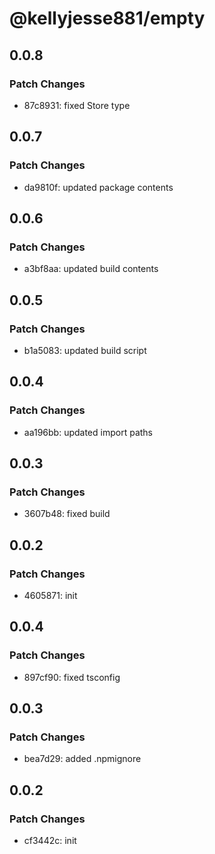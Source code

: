 # @kellyjesse881/empty

## 0.0.8

### Patch Changes

- 87c8931: fixed Store type

## 0.0.7

### Patch Changes

- da9810f: updated package contents

## 0.0.6

### Patch Changes

- a3bf8aa: updated build contents

## 0.0.5

### Patch Changes

- b1a5083: updated build script

## 0.0.4

### Patch Changes

- aa196bb: updated import paths

## 0.0.3

### Patch Changes

- 3607b48: fixed build

## 0.0.2

### Patch Changes

- 4605871: init

## 0.0.4

### Patch Changes

- 897cf90: fixed tsconfig

## 0.0.3

### Patch Changes

- bea7d29: added .npmignore

## 0.0.2

### Patch Changes

- cf3442c: init
